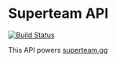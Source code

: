 # Superteam API

[![Build Status](https://travis-ci.com/trevorblades/csgo-api.svg?token=LidzNCjypgBSKQFHwz5X&branch=master)](https://travis-ci.com/trevorblades/csgo-api)

This API powers [superteam.gg](https://superteam.gg)
